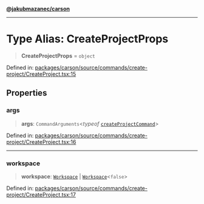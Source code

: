 [**@jakubmazanec/carson**](../README.md)

---

# Type Alias: CreateProjectProps

> **CreateProjectProps** = `object`

Defined in:
[packages/carson/source/commands/create-project/CreateProject.tsx:15](https://github.com/jakubmazanec/tools/blob/74fa88a6249b3d486436ae7655f4962bc4a86e11/packages/carson/source/commands/create-project/CreateProject.tsx#L15)

## Properties

### args

> **args**: `CommandArguments`\<_typeof_
> [`createProjectCommand`](../variables/createProjectCommand.md)\>

Defined in:
[packages/carson/source/commands/create-project/CreateProject.tsx:16](https://github.com/jakubmazanec/tools/blob/74fa88a6249b3d486436ae7655f4962bc4a86e11/packages/carson/source/commands/create-project/CreateProject.tsx#L16)

---

### workspace

> **workspace**: [`Workspace`](../classes/Workspace.md) \|
> [`Workspace`](../classes/Workspace.md)\<`false`\>

Defined in:
[packages/carson/source/commands/create-project/CreateProject.tsx:17](https://github.com/jakubmazanec/tools/blob/74fa88a6249b3d486436ae7655f4962bc4a86e11/packages/carson/source/commands/create-project/CreateProject.tsx#L17)
